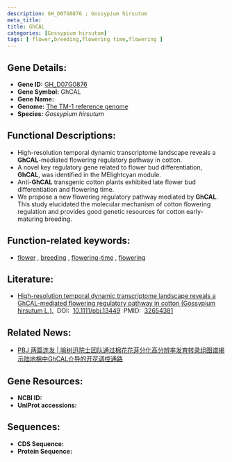 ```yaml
---
description: GH_D07G0876 ; Gossypium hirsutum
meta_title:
title: GhCAL
categories: [Gossypium hirsutum]
tags: [ flower,breeding,flowering time,flowering ]
---
```


## Gene Details:
- **Gene ID:**	[GH_D07G0876]()
- **Gene Symbol:** GhCAL
- **Gene Name:** 
- **Genome:** [The TM-1 reference genome]()
- **Species:** *Gossypium hirsutum*

## Functional Descriptions:
   - High-resolution temporal dynamic transcriptome landscape reveals a **GhCAL**-mediated flowering regulatory pathway in cotton.
   - A novel key regulatory gene related to flower bud differentiation, **GhCAL**, was identified in the MElightcyan module. 
   - Anti-**GhCAL** transgenic cotton plants exhibited late flower bud differentiation and flowering time.
   - We propose a new flowering regulatory pathway mediated by **GhCAL**. This study elucidated the molecular mechanism of cotton flowering regulation and provides good genetic resources for cotton early-maturing breeding.

## Function-related keywords:
   - [flower](/tags/flower/)&nbsp;,&nbsp;[breeding](/tags/breeding/)&nbsp;,&nbsp;[flowering-time](/tags/flowering-time/)&nbsp;,&nbsp;[flowering](/tags/flowering/)

## Literature:
   - [High-resolution temporal dynamic transcriptome landscape reveals a GhCAL-mediated flowering regulatory pathway in cotton (Gossypium hirsutum L.).]( https://onlinelibrary.wiley.com/doi/full/10.1111/pbi.13449)&nbsp;&nbsp;DOI:&nbsp;&nbsp;[10.1111/pbi.13449](https://onlinelibrary.wiley.com/doi/full/10.1111/pbi.13449)&nbsp;&nbsp;PMID:&nbsp;&nbsp;[32654381](https://pubmed.ncbi.nlm.nih.gov/32654381/)

## Related News:
   - [PBJ 两篇连发 | 喻树迅院士团队通过棉花花芽分化高分辨率发育转录组图谱揭示陆地棉中GhCAL介导的开花调控通路](https://mp.weixin.qq.com/s?__biz=Mzg3MDEwNDEyMg==&mid=2247492429&idx=1&sn=a1582b3c677a84e89d39a2f470589f51&chksm=ce904e18f9e7c70e925ad6731656f37af145714f8bab005f85502cd2424d51ab085b2dce54dc&scene=27#wechat_redirect)

## Gene Resources:
- **NCBI ID:**  [](https://www.ncbi.nlm.nih.gov/gene/?term=)
- **UniProt accessions:** [](https://www.uniprot.org/uniprotkb//entry)



## Sequences:
- **CDS Sequence:**
- **Protein Sequence:**
